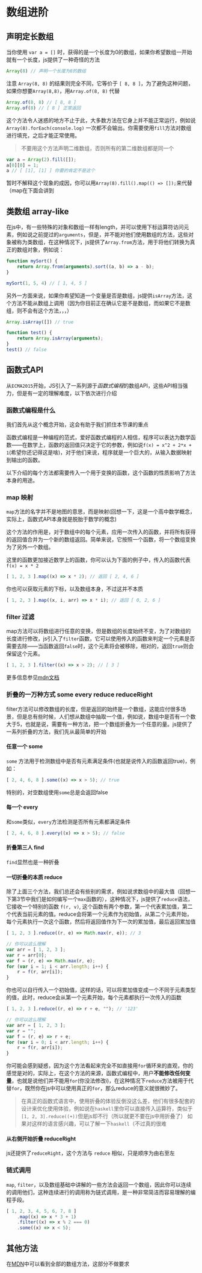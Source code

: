 # 数组进阶

## 声明定长数组

当你使用 `var a = []` 时，获得的是一个长度为0的数组，如果你希望数组一开始就有一个长度，js提供了一种奇怪的方法

```js
Array(8) // 声明一个长度为8的数组
```

注意 `Array(8, 8)` 的结果则完全不同，它等价于 `[ 8, 8 ]`，为了避免这种问题，如果你想要`Array(8,8)`，用`Array.of(8, 8)` 代替

```js
Array.of(8, 8) // [ 8, 8 ]
Array.of(8) // [ 8 ] 正常返回
```

这个方法令人迷惑的地方不止于此，大多数方法在它身上并不能正常运行，例如说 `Array(8).forEach(console.log)` 一次都不会输出。你需要使用`fill`方法对数组进行填充，之后才能正常使用。

> 不要用这个方法声明二维数组，否则所有的第二维数组都是同一个

```js
var a = Array(2).fill([]);
a[0][0] = 1;
a // [ [1], [1] ] 你要的肯定不是这个
```

暂时不解释这个现象的成因，你可以用`Array(8).fill().map(() => []);`来代替（map在下面会讲到

## 类数组 array-like

在js中，有一些特殊的对象和数组一样有length，并可以使用下标运算符访问元素，例如说之前提过的`arguments`，但是，并不能对他们使用数组的方法，这些对象被称为类数组，在这种情况下，js提供了`Array.from`方法，用于将他们转换为真正的数组对象，例如说：

```js
function mySort() {
    return Array.from(arguments).sort((a, b) => a - b);
}

mySort(1, 5, 4) // [ 1, 4, 5 ]
```

另外一方面来说，如果你希望知道一个变量是否是数组，js提供`isArray`方法，这个方法不能从数组上调用（因为你目前正在确认它是不是数组，而如果它不是数组，则不会有这个方法，，，）

```js
Array.isArray([]) // true

function test() {
    return Array.isArray(arguments);
}
test() // false
```

## 函数式API

从`ECMA2015`开始，JS引入了一系列源于*函数式编程*的数组API，这些API相当强力，但是有一定的理解难度，以下依次进行介绍

### 函数式编程是什么

我们首先从这个概念开始，这会有助于我们抓住本节课的重点

函数式编程是一种编程的范式，爱好函数式编程的人相信，程序可以表达为数学函数——在数学上，函数的返回值只决定于它的参数，例如说`f(x) = x^2 + 2*x + 1`(希望你还记得这是啥)，对于他们来说，程序就是一个巨大的，从输入数据映射到输出的函数。

以下介绍的每个方法都需要传入一个用于变换的函数，这个函数的性质影响了方法本身的用途。

### map 映射

`map`方法的名字并不是地图的意思，而是映射(回想一下，这是一个高中数学概念，实际上，函数式API本身就是脱胎于数学的概念)

这个方法的作用是，对于数组中的每个元素，应用一次传入的函数，并将所有获得的返回值合并为一个新的数组返回。简单来说，它按照一个函数，将一个数组变换为了另外一个数组。

这里的函数更加接近数学上的函数，你可以认为下面的例子中，传入的函数代表`f(x) = x * 2`

```js
[ 1, 2, 3 ].map((x) => x * 2); // 返回 [ 2, 4, 6 ]
```

你也可以获取元素的下标，以及数组本身，不过这并不本质

```js
[ 1, 2, 3 ].map((x, i, arr) => x * i); // 返回 [ 0, 2, 6 ]
```

### filter 过滤

map方法可以将数组进行任意的变换，但是数组的长度始终不变，为了对数组的长度进行修改，js引入了`filter`函数，它可以使用传入的函数来判定一个元素是否需要去除——当函数返回`false`时，这个元素将会被移除，相对的，返回`true`则会保留这个元素。

```js
[ 1, 2, 3 ].filter((x) => x > 2); // [ 3 ] 
```

更多信息参见[mdn文档](https://developer.mozilla.org/zh-CN/docs/Web/JavaScript/Reference/Global_Objects/Array/filter)

### 折叠的一万种方式 some every reduce reduceRight

filter方法可以修改数组的长度，但是返回的始终是一个数组，这能应付很多场景，但是总有些时候，人们想从数组中抽取一个值，例如说，数组中是否有一个数大于5，也就是说，需要有一种方法，把一个数组折叠为一个任意的量。js提供了一系列折叠的方法，我们先从最简单的开始

#### 任意一个 some

`some` 方法用于检测数组中是否有元素满足条件(也就是说传入的函数返回true)，例如：

```js
[ 2, 4, 6, 8 ].some((x) => x > 5); // true 
```

特别的，对空数组使用`some`总是会返回false

#### 每一个 every

和`some`类似，`every`方法检测是否所有元素都满足条件

```js
[ 2, 4, 6, 8 ].every((x) => x > 5); // false 
```

#### 折叠第三人 find

`find`显然也是一种折叠

#### 一切折叠的本质 reduce

除了上面三个方法，我们总还会有些别的需求，例如说求数组中的最大值（回想一下第3节中我们是如何编写一个`max`函数的），这种情况下，js提供了`reduce`语法，它接收一个特别的函数 `f(r, v)`, 这个函数有两个参数，第一个代表累加值，第二个代表当前元素的值。reduce会将第一个元素作为初始值，从第二个元素开始，每个元素执行一次这个函数，然后将返回值作为下一次的累加值，最后返回累加值

```js
[ 1, 2, 3 ].reduce((r, e) => Math.max(r, e)); // 3

// 你可以这么理解
var arr = [ 1, 2, 3 ];
var r = arr[0];
var f = (r, e) => Math.max(r, e);
for (var i = 1; i < arr.length; i++) {
    r = f(r, arr[i]);
}
```

你也可以自行传入一个初始值，这样的话，可以将累加值变成一个不同于元素类型的值，此时，reduce会从第一个元素开始，每个元素都执行一次传入的函数

```js
[ 1, 2, 3 ].reduce((r, e) => r + e, ""); // '123'

// 你可以这么理解
var arr = [ 1, 2, 3 ];
var r = "";
var f = (r, e) => r + e;
for (var i = 0; i < arr.length; i++) {
    r = f(r, arr[i]);
}
```

你可能会感到疑惑，因为这个方法看起来完全不如直接用`for`循环来的直观，你的感觉是对的，实际上，在这个方法的来源，函数式编程中，用户**不能修改任何变量**，也就是说他们并不能用`for`(你没法修改i)，在这种情况下`reduce`方法被用于代替`for`，既然你在js中可以使用真正的`for`，那么reduce的意义就很微妙了。

> 在真正的函数式语言中，使用折叠的体验反倒没这么差，他们有很多配套的设计来优化使用体验，例如说在`haskell`里你可以直接传入运算符，类似于 `[1, 2, 3].reduce((+))`但是js却不行（所以就更不要在js中用折叠了）
> 如果对这样的语言感兴趣，可以了解一下`haskell`（不过真的很难

#### 从右侧开始折叠 reduceRight

js还提供了`reduceRight`，这个方法与 `reduce` 相似，只是顺序为由右至左

### 链式调用

`map`, `filter`，以及数组基础中讲解的一些方法会返回一个数组，因此你可以连续的调用他们，这种连续进行的调用称为链式调用，是一种非常简洁而容易理解的编程手段。

```js
[ 1, 2, 3, 4, 5, 6, 7, 8 ]
    .map((x) => x * 3 + 1)
    .filter((x) => x % 2 === 0)
    .some((x) => x < 5);
```

## 其他方法

在[MDN](https://developer.mozilla.org/zh-CN/docs/Web/JavaScript/Reference/Global_Objects/Array)中可以看到全部的数组方法，这部分不做要求
